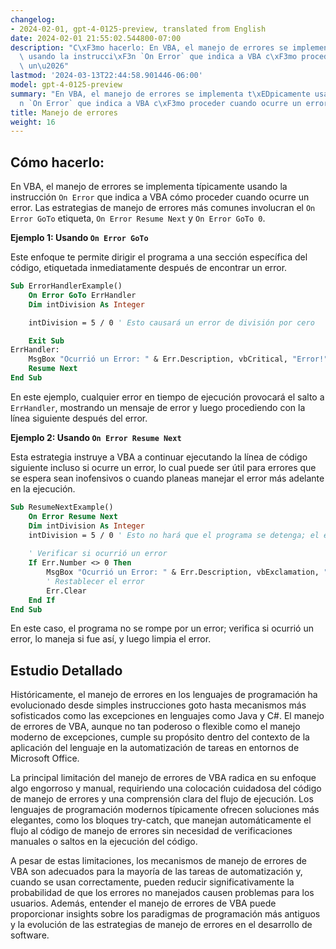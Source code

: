 ```yaml
---
changelog:
- 2024-02-01, gpt-4-0125-preview, translated from English
date: 2024-02-01 21:55:02.544800-07:00
description: "C\xF3mo hacerlo: En VBA, el manejo de errores se implementa t\xEDpicamente\
  \ usando la instrucci\xF3n `On Error` que indica a VBA c\xF3mo proceder cuando ocurre\
  \ un\u2026"
lastmod: '2024-03-13T22:44:58.901446-06:00'
model: gpt-4-0125-preview
summary: "En VBA, el manejo de errores se implementa t\xEDpicamente usando la instrucci\xF3\
  n `On Error` que indica a VBA c\xF3mo proceder cuando ocurre un error."
title: Manejo de errores
weight: 16
---
```


## Cómo hacerlo:
En VBA, el manejo de errores se implementa típicamente usando la instrucción `On Error` que indica a VBA cómo proceder cuando ocurre un error. Las estrategias de manejo de errores más comunes involucran el `On Error GoTo` etiqueta, `On Error Resume Next` y `On Error GoTo 0`.

**Ejemplo 1: Usando `On Error GoTo`**

Este enfoque te permite dirigir el programa a una sección específica del código, etiquetada inmediatamente después de encontrar un error.

```vb
Sub ErrorHandlerExample()
    On Error GoTo ErrHandler
    Dim intDivision As Integer

    intDivision = 5 / 0 ' Esto causará un error de división por cero

    Exit Sub
ErrHandler:
    MsgBox "Ocurrió un Error: " & Err.Description, vbCritical, "Error!"
    Resume Next
End Sub
```

En este ejemplo, cualquier error en tiempo de ejecución provocará el salto a `ErrHandler`, mostrando un mensaje de error y luego procediendo con la línea siguiente después del error.

**Ejemplo 2: Usando `On Error Resume Next`**

Esta estrategia instruye a VBA a continuar ejecutando la línea de código siguiente incluso si ocurre un error, lo cual puede ser útil para errores que se espera sean inofensivos o cuando planeas manejar el error más adelante en la ejecución.

```vb
Sub ResumeNextExample()
    On Error Resume Next
    Dim intDivision As Integer
    intDivision = 5 / 0 ' Esto no hará que el programa se detenga; el error es ignorado
    
    ' Verificar si ocurrió un error
    If Err.Number <> 0 Then
        MsgBox "Ocurrió un Error: " & Err.Description, vbExclamation, "Error Manejado"
        ' Restablecer el error
        Err.Clear
    End If
End Sub
```

En este caso, el programa no se rompe por un error; verifica si ocurrió un error, lo maneja si fue así, y luego limpia el error.

## Estudio Detallado
Históricamente, el manejo de errores en los lenguajes de programación ha evolucionado desde simples instrucciones goto hasta mecanismos más sofisticados como las excepciones en lenguajes como Java y C#. El manejo de errores de VBA, aunque no tan poderoso o flexible como el manejo moderno de excepciones, cumple su propósito dentro del contexto de la aplicación del lenguaje en la automatización de tareas en entornos de Microsoft Office.

La principal limitación del manejo de errores de VBA radica en su enfoque algo engorroso y manual, requiriendo una colocación cuidadosa del código de manejo de errores y una comprensión clara del flujo de ejecución. Los lenguajes de programación modernos típicamente ofrecen soluciones más elegantes, como los bloques try-catch, que manejan automáticamente el flujo al código de manejo de errores sin necesidad de verificaciones manuales o saltos en la ejecución del código.

A pesar de estas limitaciones, los mecanismos de manejo de errores de VBA son adecuados para la mayoría de las tareas de automatización y, cuando se usan correctamente, pueden reducir significativamente la probabilidad de que los errores no manejados causen problemas para los usuarios. Además, entender el manejo de errores de VBA puede proporcionar insights sobre los paradigmas de programación más antiguos y la evolución de las estrategias de manejo de errores en el desarrollo de software.

